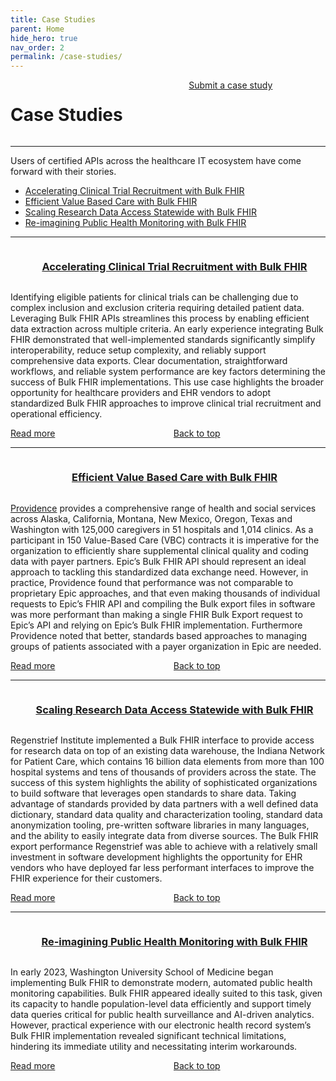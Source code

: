 ```yaml
---
title: Case Studies
parent: Home
hide_hero: true
nav_order: 2
permalink: /case-studies/
---
```

<div class="columns is-8 is-vcentered" id="top">
    <div class="column">
        <h1 class="mb-0">Case Studies</h1>
    </div>
    <div class="column is-narrow">
        <a class="button is-info" href="https://docs.google.com/forms/d/e/1FAIpQLSd9GVWs6VyW8nfSLOd2p75HPQNbCpLwd2YP__TaC9BAY1Ukwg/viewform" target="_blank">Submit a case study</a>
    </div>
</div>
<hr class="mb-4 mt-0"/>

Users of certified APIs across the healthcare IT ecosystem have come forward with their stories.

- [Accelerating Clinical Trial Recruitment with Bulk FHIR](#accelerating-clinical-trial-recruitment-with-bulk-fhir)
- [Efficient Value Based Care with Bulk FHIR](#efficient-value-based-care-with-bulk-fhir)
- [Scaling Research Data Access Statewide with Bulk FHIR](#scaling-research-data-access-statewide-with-bulk-fhir)
- [Re-imagining Public Health Monitoring with Bulk FHIR](#re-imagining-public-health-monitoring-with-bulk-fhir)

<hr class="mb-6 mt-6"/>

<div id="accelerating-clinical-trial-recruitment-with-bulk-fhir" class="columns is-mobile">
    <div class="has-text-grey-light column is-narrow pr-0">
        <h3 class="fa fa-globe has-text-grey-light"></h3>
    </div>
    <div class="column">
        <h3>
            <a href="/case-studies/accelerating-clinical-trial-recruitment-with-bulk-fhir">
                Accelerating Clinical Trial Recruitment with Bulk FHIR
            </a>
        </h3>
    </div>
</div>

Identifying eligible patients for clinical trials can be challenging due to complex inclusion and exclusion criteria requiring detailed patient data. Leveraging Bulk FHIR APIs streamlines this process by enabling efficient data extraction across multiple criteria. An early experience integrating Bulk FHIR demonstrated that well-implemented standards significantly simplify interoperability, reduce setup complexity, and reliably support comprehensive data exports. Clear documentation, straightforward workflows, and reliable system performance are key factors determining the success of Bulk FHIR implementations. This use case highlights the broader opportunity for healthcare providers and EHR vendors to adopt standardized Bulk FHIR approaches to improve clinical trial recruitment and operational efficiency.

<div class="columns is-vcentered is-mobile">
    <div class="column">
        <a class="button is-info" href="/case-studies/accelerating-clinical-trial-recruitment-with-bulk-fhir">Read more</a>
    </div>
    <div class="column is-narrow">
        <a class="icon-text has-text-grey-light" href="#top">Back to top <span class="icon"><i class="fas fa-arrow-up"></i></span></a>
    </div>
</div>
<hr class="mb-6 mt-6"/>

<div id="efficient-value-based-care-with-bulk-fhir" class="columns is-mobile">
    <div class="has-text-grey-light column is-narrow pr-0">
        <h3 class="fa fa-globe has-text-grey-light"></h3>
    </div>
    <div class="column">
        <h3>
            <a href="/case-studies/efficient-value-based-care-with-bulk-fhir">
                Efficient Value Based Care with Bulk FHIR
            </a>
        </h3>
    </div>
</div>

<a href="https://www.providence.org/" target="_blank">Providence</a> provides a comprehensive range of health and social services across Alaska, California, Montana, New Mexico, Oregon, Texas and Washington with 125,000 caregivers in 51 hospitals and 1,014 clinics. As a participant in 150 Value-Based Care (VBC) contracts it is imperative for the organization to efficiently share supplemental clinical quality and coding data with payer partners. Epic’s Bulk FHIR API should represent an ideal approach to tackling this standardized data exchange need. However, in practice, Providence found that performance was not comparable to proprietary Epic approaches, and that even making thousands of individual requests to Epic’s FHIR API and compiling the Bulk export files in software was more performant than making a single FHIR Bulk Export request to Epic’s API and relying on Epic’s Bulk FHIR implementation. Furthermore Providence noted that better, standards based approaches to managing groups of patients associated with a payer organization in Epic are needed.

<div class="columns is-vcentered is-mobile">
    <div class="column">
        <a class="button is-info" href="/case-studies/efficient-value-based-care-with-bulk-fhir">Read more</a>
    </div>
    <div class="column is-narrow">
        <a class="icon-text has-text-grey-light" href="#top">Back to top <span class="icon"><i class="fas fa-arrow-up"></i></span></a>
    </div>
</div>
<hr class="mb-6 mt-6"/>

<div id="scaling-research-data-access-statewide-with-bulk-fhir" class="columns is-mobile">
    <div class="has-text-grey-light column is-narrow pr-0">
        <h3 class="fa fa-globe has-text-grey-light"></h3>
    </div>
    <div class="column">
        <h3>
            <a href="/case-studies/scaling-research-data-access-statewide-with-bulk-fhir">
                Scaling Research Data Access Statewide with Bulk FHIR
            </a>
        </h3>
    </div>
</div>

Regenstrief Institute implemented a Bulk FHIR interface to provide access for research data on top of an existing data warehouse, the Indiana Network for Patient Care, which contains 16 billion data elements from more than 100 hospital systems and tens of thousands of providers across the state. The success of this system highlights the ability of sophisticated organizations to build software that leverages open standards to share data. Taking advantage of standards provided by data partners with a well defined data dictionary, standard data quality and characterization tooling, standard data anonymization tooling, pre-written software libraries in many languages, and the ability to easily integrate data from diverse sources. The Bulk FHIR export performance Regenstrief was able to achieve with a relatively small investment in software development highlights the opportunity for EHR vendors who have deployed far less performant interfaces to improve the FHIR experience for their customers.

<div class="columns is-vcentered is-mobile">
    <div class="column">
        <a class="button is-info" href="/case-studies/scaling-research-data-access-statewide-with-bulk-fhir">Read more</a>
    </div>
    <div class="column is-narrow">
        <a class="icon-text has-text-grey-light" href="#top">Back to top <span class="icon"><i class="fas fa-arrow-up"></i></span></a>
    </div>
</div>
<hr class="mb-6 mt-6"/>

<div id="re-imagining-public-health-monitoring-with-bulk-fhir" class="columns is-mobile">
    <div class="has-text-grey-light column is-narrow pr-0">
        <h3 class="fa fa-globe has-text-grey-light"></h3>
    </div>
    <div class="column">
        <h3>
            <a href="/case-studies/re-imagining-public-health-monitoring-with-bulk-fhir">
                Re-imagining Public Health Monitoring with Bulk FHIR
            </a>
        </h3>
    </div>
</div>

In early 2023, Washington University School of Medicine began implementing Bulk FHIR to demonstrate modern, automated public health monitoring capabilities. Bulk FHIR appeared ideally suited to this task, given its capacity to handle population-level data efficiently and support timely data queries critical for public health surveillance and AI-driven analytics. However, practical experience with our electronic health record system’s Bulk FHIR implementation revealed significant technical limitations, hindering its immediate utility and necessitating interim workarounds.

<div class="columns is-vcentered is-mobile">
    <div class="column">
        <a class="button is-info" href="/case-studies/re-imagining-public-health-monitoring-with-bulk-fhir">Read more</a>
    </div>
    <div class="column is-narrow">
        <a class="icon-text has-text-grey-light" href="#top">Back to top <span class="icon"><i class="fas fa-arrow-up"></i></span></a>
    </div>
</div>

<br />
<br />
<br />
<br />
